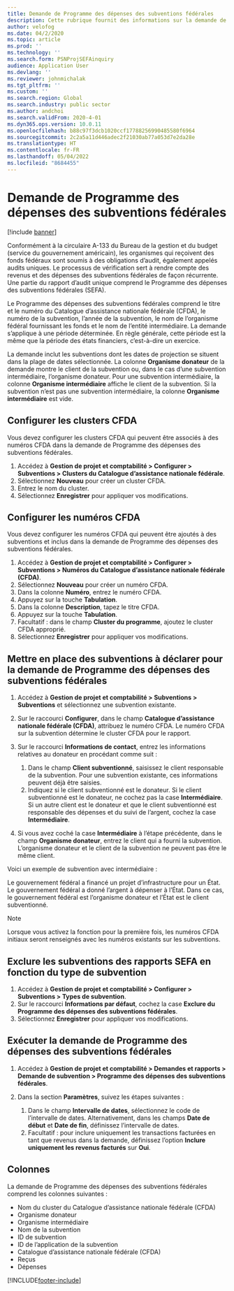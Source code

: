 ```yaml
---
title: Demande de Programme des dépenses des subventions fédérales
description: Cette rubrique fournit des informations sur la demande de programme des dépenses de subventions fédérales.
author: velofog
ms.date: 04/2/2020
ms.topic: article
ms.prod: ''
ms.technology: ''
ms.search.form: PSNProjSEFAinquiry
audience: Application User
ms.devlang: ''
ms.reviewer: johnmichalak
ms.tgt_pltfrm: ''
ms.custom: ''
ms.search.region: Global
ms.search.industry: public sector
ms.author: andchoi
ms.search.validFrom: 2020-4-01
ms.dyn365.ops.version: 10.0.11
ms.openlocfilehash: b88c97f3dcb1020ccf17788256990485580f6964
ms.sourcegitcommit: 2c2a5a11d446adec2f21030ab77a053d7e2da28e
ms.translationtype: HT
ms.contentlocale: fr-FR
ms.lasthandoff: 05/04/2022
ms.locfileid: "8684455"
---
```

# <a name="schedule-of-expenditures-of-federal-awards-inquiry"></a>Demande de Programme des dépenses des subventions fédérales

[!include [banner](../includes/banner.md)]

Conformément à la circulaire A-133 du Bureau de la gestion et du budget (service du gouvernement américain), les organismes qui reçoivent des fonds fédéraux sont soumis à des obligations d’audit, également appelés audits uniques. Le processus de vérification sert à rendre compte des revenus et des dépenses des subventions fédérales de façon récurrente. Une partie du rapport d’audit unique comprend le Programme des dépenses des subventions fédérales (SEFA).

Le Programme des dépenses des subventions fédérales comprend le titre et le numéro du Catalogue d’assistance nationale fédérale (CFDA), le numéro de la subvention, l’année de la subvention, le nom de l’organisme fédéral fournissant les fonds et le nom de l’entité intermédiaire. La demande s’applique à une période déterminée. En règle générale, cette période est la même que la période des états financiers, c’est-à-dire un exercice.

La demande inclut les subventions dont les dates de projection se situent dans la plage de dates sélectionnée. La colonne **Organisme donateur** de la demande montre le client de la subvention ou, dans le cas d’une subvention intermédiaire, l’organisme donateur. Pour une subvention intermédiaire, la colonne **Organisme intermédiaire** affiche le client de la subvention. Si la subvention n’est pas une subvention intermédiaire, la colonne **Organisme intermédiaire** est vide.

## <a name="set-up-the-cfda-clusters"></a>Configurer les clusters CFDA

Vous devez configurer les clusters CFDA qui peuvent être associés à des numéros CFDA dans la demande de Programme des dépenses des subventions fédérales.

1. Accédez à **Gestion de projet et comptabilité \> Configurer \> Subventions \> Clusters du Catalogue d’assistance nationale fédérale**.
2. Sélectionnez **Nouveau** pour créer un cluster CFDA.
3. Entrez le nom du cluster.
4. Sélectionnez **Enregistrer** pour appliquer vos modifications.

## <a name="set-up-cfda-numbers"></a>Configurer les numéros CFDA

Vous devez configurer les numéros CFDA qui peuvent être ajoutés à des subventions et inclus dans la demande de Programme des dépenses des subventions fédérales.

1. Accédez à **Gestion de projet et comptabilité \> Configurer \> Subventions \> Numéros du Catalogue d’assistance nationale fédérale (CFDA)**.
2. Sélectionnez **Nouveau** pour créer un numéro CFDA.
3. Dans la colonne **Numéro**, entrez le numéro CFDA.
4. Appuyez sur la touche **Tabulation**.
5. Dans la colonne **Description**, tapez le titre CFDA.
6. Appuyez sur la touche **Tabulation**.
7. Facultatif : dans le champ **Cluster du programme**, ajoutez le cluster CFDA approprié.
8. Sélectionnez **Enregistrer** pour appliquer vos modifications.

## <a name="set-up-grants-to-report-for-the-schedule-of-expenditures-of-federal-awards-inquiry"></a>Mettre en place des subventions à déclarer pour la demande de Programme des dépenses des subventions fédérales

1. Accédez à **Gestion de projet et comptabilité \> Subventions \> Subventions** et sélectionnez une subvention existante.
2. Sur le raccourci **Configurer**, dans le champ **Catalogue d’assistance nationale fédérale (CFDA)**, attribuez le numéro CFDA. Le numéro CFDA sur la subvention détermine le cluster CFDA pour le rapport.
3. Sur le raccourci **Informations de contact**, entrez les informations relatives au donateur en procédant comme suit :

    1. Dans le champ **Client subventionné**, saisissez le client responsable de la subvention. Pour une subvention existante, ces informations peuvent déjà être saisies.
    2. Indiquez si le client subventionné est le donateur. Si le client subventionné est le donateur, ne cochez pas la case **Intermédiaire**. Si un autre client est le donateur et que le client subventionné est responsable des dépenses et du suivi de l’argent, cochez la case **Intermédiaire**.

4. Si vous avez coché la case **Intermédiaire** à l’étape précédente, dans le champ **Organisme donateur**, entrez le client qui a fourni la subvention. L’organisme donateur et le client de la subvention ne peuvent pas être le même client.

Voici un exemple de subvention avec intermédiaire :

Le gouvernement fédéral a financé un projet d’infrastructure pour un État. Le gouvernement fédéral a donné l’argent à dépenser à l’État. Dans ce cas, le gouvernement fédéral est l’organisme donateur et l’État est le client subventionné.

> [!NOTE] 
> Lorsque vous activez la fonction pour la première fois, les numéros CFDA initiaux seront renseignés avec les numéros existants sur les subventions.

## <a name="exclude-grants-from-sefa-reporting-based-on-the-grant-type"></a>Exclure les subventions des rapports SEFA en fonction du type de subvention

1. Accédez à **Gestion de projet et comptabilité \> Configurer \> Subventions \> Types de subvention**.
2. Sur le raccourci **Informations par défaut**, cochez la case **Exclure du Programme des dépenses des subventions fédérales**.
3. Sélectionnez **Enregistrer** pour appliquer vos modifications.

## <a name="run-the-schedule-of-expenditures-of-federal-awards-inquiry"></a>Exécuter la demande de Programme des dépenses des subventions fédérales

1. Accédez à **Gestion de projet et comptabilité \> Demandes et rapports \> Demande de subvention \> Programme des dépenses des subventions fédérales**.
2. Dans la section **Paramètres**, suivez les étapes suivantes :

    1. Dans le champ **Intervalle de dates**, sélectionnez le code de l’intervalle de dates. Alternativement, dans les champs **Date de début** et **Date de fin**, définissez l’intervalle de dates.
    2. Facultatif : pour inclure uniquement les transactions facturées en tant que revenus dans la demande, définissez l’option **Inclure uniquement les revenus facturés** sur **Oui**.

## <a name="columns"></a>Colonnes

La demande de Programme des dépenses des subventions fédérales comprend les colonnes suivantes :

- Nom du cluster du Catalogue d’assistance nationale fédérale (CFDA)
- Organisme donateur
- Organisme intermédiaire
- Nom de la subvention
- ID de subvention
- ID de l’application de la subvention
- Catalogue d’assistance nationale fédérale (CFDA)
- Reçus
- Dépenses


[!INCLUDE[footer-include](../includes/footer-banner.md)]